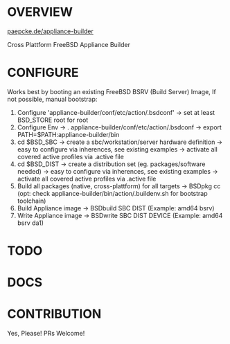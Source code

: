 # OVERVIEW

[paepcke.de/appliance-builder](https://paepcke.de/appliance-builder) 

Cross Plattform FreeBSD Appliance Builder

# CONFIGURE

Works best by booting an existing FreeBSD BSRV (Build Server) Image,
If not possible, manual bootstrap:

1. Configure 'appliance-builder/conf/etc/action/.bsdconf'
	-> set at least BSD_STORE root for root 
2. Configure Env
	-> . appliance-builder/conf/etc/action/.bsdconf 
	-> export PATH=$PATH:appliance-builder/bin
3. cd $BSD_SBC
	-> create a sbc/workstation/server hardware definition
	-> easy to configure via inherences, see existing examples
	-> activate all covered active profiles via .active file
4. cd $BSD_DIST
	-> create a distribution set (eg. packages/software needed)
	-> easy to configure via inherences, see existing examples
	-> activate all covered active profiles via .active file
5. Build all packages (native, cross-plattform) for all targets
	-> BSDpkg cc  
	(opt: check appliance-builder/bin/action/.buildenv.sh for bootstrap toolchain)
6. Build Appliance image
	-> BSDbuild SBC DIST (Example: amd64 bsrv)
7. Write Appliance image
	-> BSDwrite SBC DIST DEVICE (Example: amd64 bsrv da1)

# TODO

# DOCS

# CONTRIBUTION

Yes, Please! PRs Welcome! 
